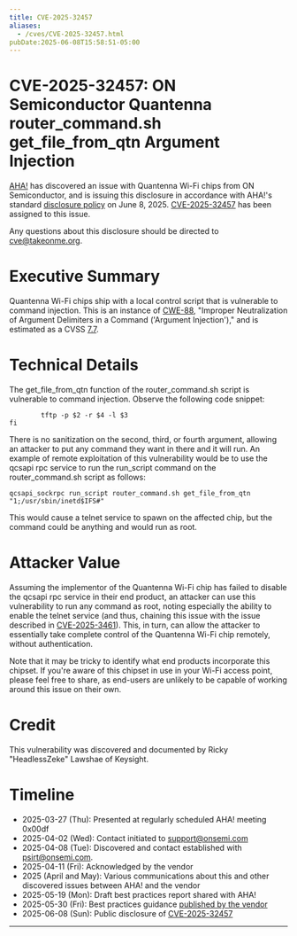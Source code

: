 ```yaml
---
title: CVE-2025-32457
aliases:
  - /cves/CVE-2025-32457.html
pubDate:2025-06-08T15:58:51-05:00
---
```


# CVE-2025-32457: ON Semiconductor Quantenna router_command.sh get_file_from_qtn Argument Injection

[AHA!] has discovered an issue with Quantenna Wi-Fi chips from ON Semiconductor, and is issuing this disclosure in accordance with AHA!'s standard [disclosure policy] on June 8, 2025. [CVE-2025-32457] has been assigned to this issue.

Any questions about this disclosure should be directed to cve@takeonme.org.

# Executive Summary

Quantenna Wi-Fi chips ship with a local control script that is vulnerable to command injection. This is an instance of [CWE-88](https://cwe.mitre.org/data/definitions/88.html), "Improper Neutralization of Argument Delimiters in a Command ('Argument Injection')," and is estimated as a CVSS [7.7](https://www.first.org/cvss/calculator/3-1#CVSS:3.1/AV:L/AC:L/PR:N/UI:N/S:U/C:H/I:H/A:N).

# Technical Details

The get_file_from_qtn function of the router_command.sh script is vulnerable to command injection. Observe the following code snippet:

```if [ "$1" == "get_file_from_qtn" ] ; then
        tftp -p $2 -r $4 -l $3
fi
```

There is no sanitization on the second, third, or fourth argument, allowing an attacker to put any command they want in there and it will run. An example of remote exploitation of this vulnerability would be to use the qcsapi rpc service to run the run_script command on the router_command.sh script as follows:

```
qcsapi_sockrpc run_script router_command.sh get_file_from_qtn "1;/usr/sbin/inetd$IFS#"
```

This would cause a telnet service to spawn on the affected chip, but the command could be anything and would run as root.

# Attacker Value

Assuming the implementor of the Quantenna Wi-Fi chip has failed to disable the qcsapi rpc service in their end product, an attacker can use this vulnerability to run any command as root, noting especially the ability to enable the telnet service (and thus, chaining this issue with the issue described in [CVE-2025-3461]). This, in turn, can allow the attacker to essentially take complete control of the Quantenna Wi-Fi chip remotely, without authentication.

Note that it may be tricky to identify what end products incorporate this chipset. If you're aware of this chipset in use in your Wi-Fi access point, please feel free to share, as end-users are unlikely to be capable of working around this issue on their own.

# Credit

This vulnerability was discovered and documented by Ricky "HeadlessZeke" Lawshae of Keysight.

# Timeline

* 2025-03-27 (Thu): Presented at regularly scheduled AHA! meeting 0x00df
* 2025-04-02 (Wed): Contact initiated to support@onsemi.com
* 2025-04-08 (Tue): Discovered and contact established with psirt@onsemi.com.
* 2025-04-11 (Fri): Acknowledged by the vendor
* 2025 (April and May): Various communications about this and other discovered issues between AHA! and the vendor
* 2025-05-19 (Mon): Draft best practices report shared with AHA!
* 2025-05-30 (Fri): Best practices guidance [published by the vendor](https://community.onsemi.com/s/article/QCS-Quantenna-Wi-Fi-product-support-and-security-best-practices)
* 2025-06-08 (Sun): Public disclosure of [CVE-2025-32457]

----

[AHA!]: https://takeonme.org
[disclosure policy]: https://takeonme.org/cve.html
[CVE-2025-32457]: https://www.cve.org/CVERecord?id=CVE-2025-32457
[CVE-2025-3461]: https://www.cve.org/CVERecord?id=CVE-2025-3461
